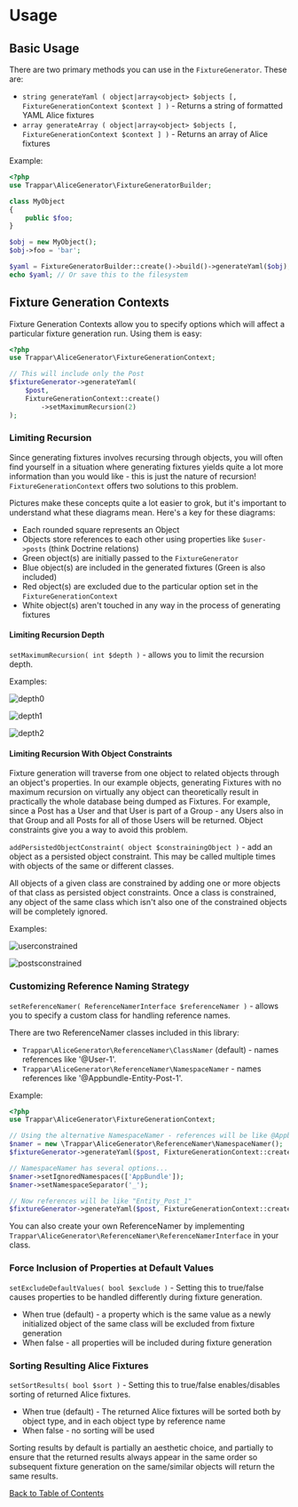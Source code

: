 # Usage

## Basic Usage

There are two primary methods you can use in the `FixtureGenerator`. These are:

   * `string generateYaml ( object|array<object> $objects [, FixtureGenerationContext $context ] )` - Returns a string of formatted YAML Alice fixtures
   * `array generateArray ( object|array<object> $objects [, FixtureGenerationContext $context ] )` - Returns an array of Alice fixtures

Example:

```php
<?php
use Trappar\AliceGenerator\FixtureGeneratorBuilder;

class MyObject
{
    public $foo;
}

$obj = new MyObject();
$obj->foo = 'bar';

$yaml = FixtureGeneratorBuilder::create()->build()->generateYaml($obj);
echo $yaml; // Or save this to the filesystem
```

## Fixture Generation Contexts

Fixture Generation Contexts allow you to specify options which will affect a particular fixture generation run. Using them is easy:

```php
<?php
use Trappar\AliceGenerator\FixtureGenerationContext;

// This will include only the Post
$fixtureGenerator->generateYaml(
    $post,
    FixtureGenerationContext::create()
        ->setMaximumRecursion(2)
);
```

### Limiting Recursion

Since generating fixtures involves recursing through objects, you will often find yourself in a situation where generating fixtures yields quite a lot more information than you would like - this is just the nature of recursion! `FixtureGenerationContext` offers two solutions to this problem.

Pictures make these concepts quite a lot easier to grok, but it's important to understand what these diagrams mean. Here's a key for these diagrams:

   * Each rounded square represents an Object
   * Objects store references to each other using properties like `$user->posts` (think Doctrine relations)
   * Green object(s) are initially passed to the `FixtureGenerator`
   * Blue object(s) are included in the generated fixtures (Green is also included)
   * Red object(s) are excluded due to the particular option set in the `FixtureGenerationContext`
   * White object(s) aren't touched in any way in the process of generating fixtures

#### Limiting Recursion Depth

`setMaximumRecursion( int $depth )` - allows you to limit the recursion depth.

Examples:

![depth0](https://cloud.githubusercontent.com/assets/525726/17834184/478734ce-66e9-11e6-93f9-2726e5ffdc22.png)

![depth1](https://cloud.githubusercontent.com/assets/525726/17834183/4785e9fc-66e9-11e6-8bb0-50c1a9b97c00.png)

![depth2](https://cloud.githubusercontent.com/assets/525726/17834171/f7222b42-66e8-11e6-9f9a-4632abf4e1bd.png)

#### Limiting Recursion With Object Constraints

Fixture generation will traverse from one object to related objects through an object's properties. In our example objects, generating Fixtures with no maximum recursion on virtually any object can theoretically result in practically the whole database being dumped as Fixtures. For example, since a Post has a User and that User is part of a Group - any Users also in that Group and all Posts for all of those Users will be returned. Object constraints give you a way to avoid this problem.

`addPersistedObjectConstraint( object $constrainingObject )` - add an object as a persisted object constraint. This may be called multiple times with objects of the same or different classes.

All objects of a given class are constrained by adding one or more objects of that class as persisted object constraints. Once a class is constrained, any object of the same class which isn't also one of the constrained objects will be completely ignored.

Examples:

![userconstrained](https://cloud.githubusercontent.com/assets/525726/17834169/f720e5e8-66e8-11e6-90ff-1107e412da71.png)

![postsconstrained](https://cloud.githubusercontent.com/assets/525726/17834170/f7218eee-66e8-11e6-8234-b495fd00299b.png)

### Customizing Reference Naming Strategy

`setReferenceNamer( ReferenceNamerInterface $referenceNamer )` - allows you to specify a custom class for handling reference names.

There are two ReferenceNamer classes included in this library:

* `Trappar\AliceGenerator\ReferenceNamer\ClassNamer` (default) - names references like '@User-1'.
* `Trappar\AliceGenerator\ReferenceNamer\NamespaceNamer` - names references like '@Appbundle-Entity-Post-1'.

Example:

```php
<?php
use Trappar\AliceGenerator\FixtureGenerationContext;

// Using the alternative NamespaceNamer - references will be like @Appbundle-Entity-Post-1
$namer = new \Trappar\AliceGenerator\ReferenceNamer\NamespaceNamer();
$fixtureGenerator->generateYaml($post, FixtureGenerationContext::create()->setReferenceNamer($namer));

// NamespaceNamer has several options...
$namer->setIgnoredNamespaces(['AppBundle']);
$namer->setNamespaceSeparator('_');

// Now references will be like "Entity_Post_1"
$fixtureGenerator->generateYaml($post, FixtureGenerationContext::create()->setReferenceNamer($namer));
```

You can also create your own ReferenceNamer by implementing `Trappar\AliceGenerator\ReferenceNamer\ReferenceNamerInterface` in your class.

### Force Inclusion of Properties at Default Values

`setExcludeDefaultValues( bool $exclude )` - Setting this to true/false causes properties to be handled differently during fixture generation.

* When true (default) - a property which is the same value as a newly initialized object of the same class will be excluded from fixture generation
* When false - all properties will be included during fixture generation

### Sorting Resulting Alice Fixtures

`setSortResults( bool $sort )` - Setting this to true/false enables/disables sorting of returned Alice fixtures.

* When true (default) - The returned Alice fixtures will be sorted both by object type, and in each object type by reference name
* When false - no sorting will be used

Sorting results by default is partially an aesthetic choice, and partially to ensure that the returned results always appear in the same order so subsequent fixture generation on the same/similar objects will return the same results.

[Back to Table of Contents](/README.md#table-of-contents)